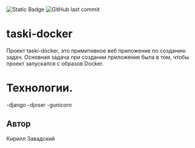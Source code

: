 ![Static Badge](https://img.shields.io/badge/Python-blue)
![GitHub last commit](https://img.shields.io/github/last-commit/KirillZavadskiy/taski-docker)

# taski-docker
Проект taski-docker, это примитивное веб приложение по созданию задач. Основная задача при создании приложения была в том, чтобы проект запускался с образов Docker.

# Технологии. 
-django
-djoser
-gunicorn

## Автор
Кирилл Завадский

